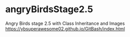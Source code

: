 # angryBirdsStage2.5
Angry Birds stage 2.5 with Class Inheritance and Images
https://ybsuperawesome02.github.io/GitBash/index.html
